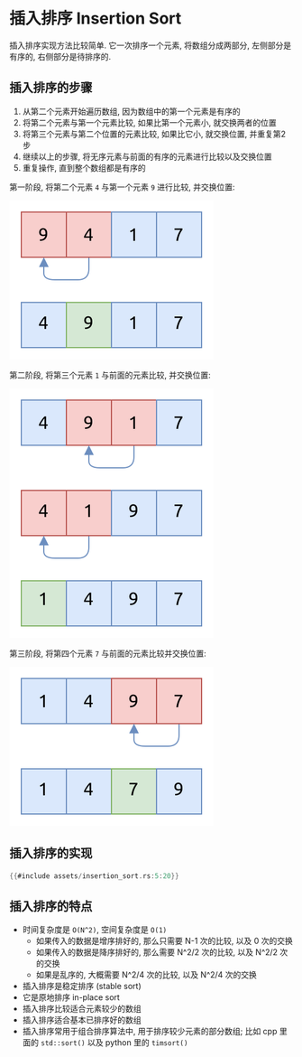 # 插入排序 Insertion Sort

插入排序实现方法比较简单.
它一次排序一个元素, 将数组分成两部分, 左侧部分是有序的, 右侧部分是待排序的.

## 插入排序的步骤

1. 从第二个元素开始遍历数组, 因为数组中的第一个元素是有序的
2. 将第二个元素与第一个元素比较, 如果比第一个元素小, 就交换两者的位置
3. 将第三个元素与第二个位置的元素比较, 如果比它小, 就交换位置, 并重复第2步
4. 继续以上的步骤, 将无序元素与前面的有序的元素进行比较以及交换位置
5. 重复操作, 直到整个数组都是有序的

第一阶段, 将第二个元素 `4` 与第一个元素 `9` 进行比较, 并交换位置:

![insertion sort pass 1](assets/insertion-sort-pass1.svg)

第二阶段, 将第三个元素 `1` 与前面的元素比较, 并交换位置:

![insertion sort pass 2](assets/insertion-sort-pass2.svg)

第三阶段, 将第四个元素 `7` 与前面的元素比较并交换位置:

![insertion sort pass 3](assets/insertion-sort-pass3.svg)

## 插入排序的实现

```rust
{{#include assets/insertion_sort.rs:5:20}}
```

## 插入排序的特点

- 时间复杂度是 `O(N^2)`, 空间复杂度是 `O(1)`
    - 如果传入的数据是增序排好的, 那么只需要 N-1 次的比较, 以及 0 次的交换
    - 如果传入的数据是降序排好的, 那么需要 N^2/2 次的比较, 以及 N^2/2 次的交换
    - 如果是乱序的, 大概需要 N^2/4 次的比较, 以及 N^2/4 次的交换
- 插入排序是稳定排序 (stable sort)
- 它是原地排序 in-place sort
- 插入排序比较适合元素较少的数组
- 插入排序适合基本已排序好的数组
- 插入排序常用于组合排序算法中, 用于排序较少元素的部分数组; 比如 cpp 里面的 `std::sort()` 以及 python
  里的 `timsort()`